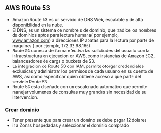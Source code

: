 ## AWS ROute 53
* Amazon Route 53 es un servicio de DNS Web, escalable y de alta disponibilidad en la nube.
* El DNS, es un sistema de nombre s de dominio, que tradice los nombres de dominios aptos para lectura humana( por ejemplo, www.amazon.com) a direcciones IP apatas para la lectura por parte de maquinas ( por ejemplo, 172.32.98.166)
* Route 53 conecta de forma efectiva las solicitudes del usuario con la infraestructura en ejecucion en AWS, como instancias de Amazon EC2, balanceadores de carga o buckets de S3.
* La integracion de Route 53 con IAM, permite otorgar credenciales exclusicas y administrar los permisos de cada usuario en su cuenta de AWS, asi como especificar quien obtiene acceso a que parte del servicio Route 53
* Route 53 esta diseñado con un escalonado automatico que permite manejar volumenes de consultas muy grandes sin necesidad de su intervencion.

### Crear dominio
* Tener presente que para crear un domino se debe pagar 12 dolares 
* ir a Zonas hospedadas y seleccionar el dominio comprado